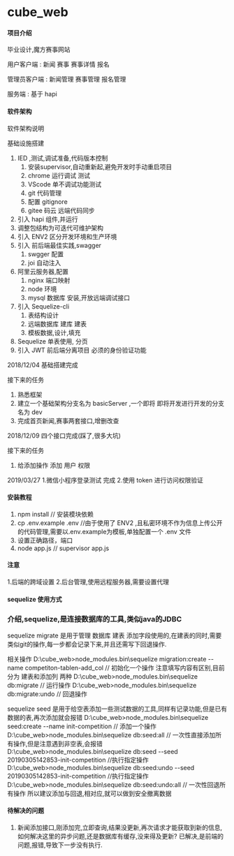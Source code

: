 # cube_web

#### 项目介绍
毕业设计,魔方赛事网站

用户客户端 : 新闻 赛事 赛事详情 报名

管理员客户端 : 新闻管理 赛事管理 报名管理

服务端 : 基于 hapi 

#### 软件架构
软件架构说明

基础设施搭建
1. IED ,测试,调试准备,代码版本控制
    1. 安装supervisor,自动重新起,避免开发时手动重启项目
    2. chrome 运行调试 测试
    3. VScode 单不调试功能测试
    4. git 代码管理
    5. 配置 gitignore
    6. gitee 码云 远端代码同步
2. 引入 hapi 组件,并运行
3. 调整包结构为可迭代可维护架构
4. 引入 ENV2 区分开发环境和生产环境
5. 引入 前后端最佳实践,swagger
    1. swgger 配置
    2. joi 自动注入
6. 阿里云服务器,配置
    1. nginx 端口映射
    2. node 环境
    3. mysql 数据库 安装,开放远端调试接口
7. 引入 Sequelize-cli
    1. 表结构设计
    2. 远端数据库 建库 建表
    3. 模板数据,设计,填充
8. Sequelize 单表使用, 分页
9. 引入 JWT 前后端分离项目 必须的身份验证功能


2018/12/04 基础搭建完成

接下来的任务
1. 熟悉框架
2. 建立一个基础架构分支名为 basicServer ,一个即将 即将开发进行开发的分支名为 dev
3. 完成首页新闻,赛事两套接口,增删改查

2018/12/09 四个接口完成(踩了,很多大坑)

接下来的任务
1. 给添加操作 添加 用户 权限

2019/03/27
1.微信小程序登录测试 完成
2.使用 token 进行访问权限验证


#### 安装教程

1. npm install  // 安装模块依赖
2. cp .env.example .env //由于使用了 ENV2 ,且私密环境不作为信息上传公开的代码管理,需要以.env.example为模板,单独配置一个 .env 文件
3. 设置正确路径，端口
4. node app.js // supervisor app.js

#### 注意
1.后端的跨域设置
2.后台管理,使用远程服务器,需要设置代理

#### sequelize 使用方式

### 介绍,sequelize,是连接数据库的工具,类似java的JDBC

sequelize migrate 是用于管理 数据库 建表 添加字段使用的,在建表的同时,需要类似git的操作,每一步都会记录下来,并且还需写下回退操作.

相关操作
D:\cube_web>node_modules\.bin\sequelize migration:create --name competiton-tablen-add_col // 初始化一个操作 注意填写内容有区别,目前分为 建表和添加列 两种
D:\cube_web>node_modules\.bin\sequelize db:migrate // 运行操作
D:\cube_web>node_modules\.bin\sequelize db:migrate:undo // 回退操作

sequelize seed 是用于给空表添加一些测试数据的工具,同样有记录功能,但是已有数据的表,再次添加就会报错
D:\cube_web>node_modules\.bin\sequelize seed:create --name init-competition // 添加一个操作
D:\cube_web>node_modules\.bin\sequelize db:seed:all // 一次性直接添加所有操作,但是注意遇到非空表,会报错
D:\cube_web>node_modules\.bin\sequelize db:seed --seed 20190305142853-init-competition //执行指定操作
D:\cube_web>node_modules\.bin\sequelize db:seed:undo --seed 20190305142853-init-competition //执行指定操作
D:\cube_web>node_modules\.bin\sequelize db:seed:undo:all // 一次性回退所有操作 所以建议添加与回退,相对应,就可以做到安全撤离数据


#### 待解决的问题
1. 新闻添加接口,刚添加完,立即查询,结果没更新,再次请求才能获取到新的信息,如何解决这里的异步问题,还是数据库有缓存,没来得及更新? 已解决,是前端的问题,报错,导致下一步没有执行.